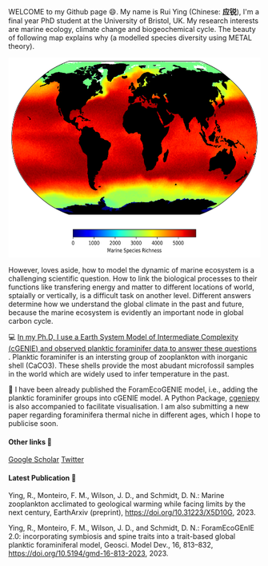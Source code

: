 <!--
**ruiying-ocean/ruiying-ocean** is a ✨ _special_ ✨ repository because its `README.md` (this file) appears on your GitHub profile.
-->

WELCOME to my Github page 😄. My name is Rui Ying (Chinese: **应锐**), I'm a final year PhD student at the University of Bristol, UK. My research interests are marine ecology, climate change and biogeochemical cycle. The beauty of following map explains why (a modelled species diversity using METAL theory). 

<div style="text-align: center;">
    <img src="richness.png" alt="Species Richness" width="600" height="400">
</div>


However, loves aside, how to model the dynamic of marine ecosystem is a challenging scientific question. How to link the biological processes to their functions like transfering energy and matter to different locations of world, sptaially or vertically, is a difficult task on another level. Different answers determine how we understand the global climate in the past and future, because the marine ecosystem is evidently an important node in global carbon cycle.

:computer:  <ins> In my Ph.D, I use a Earth System Model of Intermediate Complexity ([cGENIE](https://github.com/derpycode/cgenie.muffin)) and observed planktic foraminifer data to answer these questions  </ins>. Planktic foraminifer is an intersting group of zooplankton with inorganic shell (CaCO3). These shells provide the most abudant microfossil samples in the world which are widely used to infer temperature in the past.

:star2: I have been already published the ForamEcoGENIE model, i.e., adding the planktic foraminifer groups into cGENIE model. A Python Package, [cgeniepy](https://github.com/ruiying-ocean/cgeniepy) is also accompanied to facilitate visualisation. I am also submitting a new paper regarding foraminifera thermal niche in different ages, which I hope to publicise soon. 

#### Other links :link:
[Google Scholar](https://scholar.google.com/citations?user=1QNR-nEAAAAJ&hl=en)
[Twitter](https://twitter.com/YingRui17)

#### Latest Publication 📖
Ying, R., Monteiro, F. M., Wilson, J. D., and Schmidt, D. N.: Marine zooplankton acclimated to geological warming while facing limits by the next century, EarthArxiv (preprint), https://doi.org/10.31223/X5D10G, 2023.

Ying, R., Monteiro, F. M., Wilson, J. D., and Schmidt, D. N.: ForamEcoGEnIE 2.0: incorporating symbiosis and spine traits into a trait-based global planktic foraminiferal model, Geosci. Model Dev., 16, 813–832, https://doi.org/10.5194/gmd-16-813-2023, 2023. 
